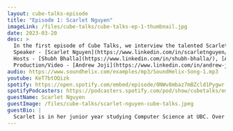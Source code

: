 ```yaml
---
layout: cube-talks-episode
title: "Episode 1: Scarlet Nguyen"
imageLink: /files/cube-talks/cube-talks-ep-1-thumbnail.jpg
date: 2023-03-20
desc: >
  In the first episode of Cube Talks, we interview the talented Scarlet Nguyen! With diverse internship experiences at big tech companies, Scarlet spills the beans on what it takes to impress hiring managers and land that dream job. But that's not all – she also shares insider tips on how to excel as an intern, from balancing personal projects to acing hackathons. Whether you're curious about the day-to-day life of a tech intern or just looking to up your game, this episode has something for you. So sit back, relax, and tune in to get the inside scoop on one of the industry's rising stars! <br/><br/>
  Speaker - [Scarlet Nguyen](https://www.linkedin.com/in/scarletnguyen/)<br/>
  Hosts - [Shubh Bhalla](https://www.linkedin.com/in/shubh-bhalla/), [Alice Fu](https://www.linkedin.com/in/alicefu012/)<br/>
  Production/Video - [Andrew Joji](https://www.linkedin.com/in/andrew-joji-1577a51b4/)<br/>
audio: https://www.soundhelix.com/examples/mp3/SoundHelix-Song-1.mp3
youtube: KeT7btOQizk
spotify: https://open.spotify.com/embed/episode/0NWv8mbaz7mBZcld1Pygwr
spotifyPodcasters: https://podcasters.spotify.com/pod/show/cubetalks/embed/episodes/Scarlet-Nguyen-Cube-Talks-Episode-1-e20ostp
guestName: Scarlet Nguyen
guestImage: /files/cube-talks/scarlet-nguyen-cube-talks.jpeg
guestBio: |
  Scarlet is in her junior year studying Computer Science at UBC. Over the past few years, Scarlet has interned at numerous tech companies including Hootsuite, IMI.AI, Bolt, Google, Linkedin, and Slack. She is also planning to join Dropbox as a software engineering intern this summer. On Scarlet’s LinkedIn, you can find many useful resources, motivational posts, and other words of advice about her experiences! Reach out to them [here](https://www.linkedin.com/in/scarletnguyen/)!
---
```

